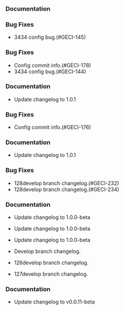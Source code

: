 ### Documentation

### Bug Fixes

- 3434 config bug.(#GECI-145)


### Bug Fixes

- Config commit info.(#GECI-178)
- 3434 config bug.(#GECI-144)

### Documentation

- Update changelog to 1.0.1


### Bug Fixes

- Config commit info.(#GECI-176)

### Documentation

- Update changelog to 1.0.1


### Bug Fixes

- 128develop branch changelog.(#GECI-232)
- 128develop branch changelog.(#GECI-234)

### Documentation

- Update changelog to 1.0.0-beta
- Update changelog to 1.0.0-beta


- Update changelog to 1.0.0-beta


- Develop branch changelog.
- 126develop branch changelog.
- 127develop branch changelog.

### Documentation

- Update changelog to v0.0.11-beta

<!-- generated by git-cliff -->
